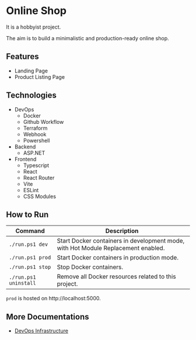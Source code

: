 # Online Shop

It is a hobbyist project.

The aim is to build a minimalistic and production-ready online shop.

## Features
- Landing Page
- Product Listing Page

## Technologies
- DevOps
  - Docker
  - Github Workflow
  - Terraform
  - Webhook
  - Powershell
- Backend
  - ASP.NET
- Frontend
  - Typescript
  - React
  - React Router
  - Vite
  - ESLint
  - CSS Modules

## How to Run

| Command               | Description                                                                             |
| ----------------------| --------------------------------------------------------------------------------------- |
| `./run.ps1 dev`       | Start Docker containers in development mode, with Hot Module Replacement enabled.       |
| `./run.ps1 prod`      | Start Docker containers in production mode.                                             |
| `./run.ps1 stop`      | Stop Docker containers.                                                                 |
| `./run.ps1 uninstall` | Remove all Docker resources related to this project.                                    |

`prod` is hosted on http://localhost:5000.

## More Documentations

- [DevOps Infrastructure](./infra/README.md)
